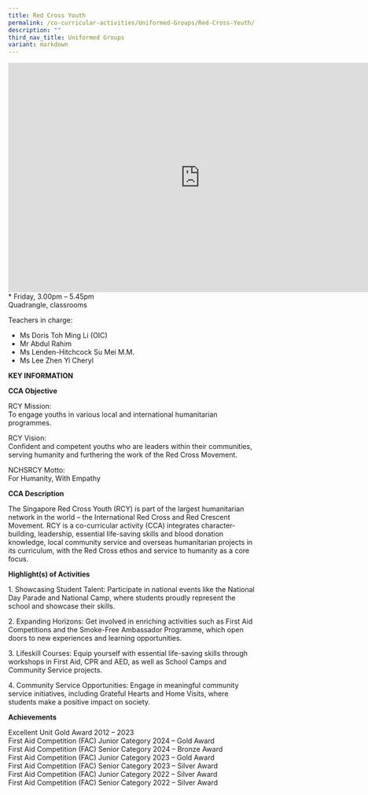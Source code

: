 ```yaml
---
title: Red Cross Youth
permalink: /co-curricular-activities/Uniformed-Groups/Red-Cross-Youth/
description: ""
third_nav_title: Uniformed Groups
variant: markdown
---
```

<iframe allowfullscreen="true" height="467" width="780" frameborder="0" src="https://docs.google.com/presentation/d/1z1XQmjE74PnX5J1NPyRYpOoU72GctI5OXevDJxRxIJs/embed?start=true&amp;loop=true&amp;delayms=5000"></iframe>
<br>
*   Friday,  
    3.00pm – 5.45pm
<br> Quadrangle, classrooms
<br>

Teachers in charge:
*   Ms Doris Toh Ming Li (OIC)
*   Mr Abdul Rahim 
*   Ms Lenden-Hitchcock Su Mei M.M. 
*   Ms Lee Zhen Yi Cheryl
		
**KEY INFORMATION**
		
**CCA Objective**

RCY Mission:<br>
To engage youths in various local and international humanitarian programmes.

RCY Vision:<br>
Confident and competent youths who are leaders within their communities, serving humanity and furthering the work of the Red Cross Movement.

  

NCHSRCY Motto:<br>
For Humanity, With Empathy

**CCA Description**

The Singapore Red Cross Youth (RCY) is part of the largest humanitarian network in the world – the International Red Cross and Red Crescent Movement. RCY is a co-curricular activity (CCA) integrates character-building, leadership, essential life-saving skills and blood donation knowledge, local community service and overseas humanitarian projects in its curriculum, with the Red Cross ethos and service to humanity as a core focus.

**Highlight(s) of Activities**

1\. Showcasing Student Talent: Participate in national events like the National Day Parade and National Camp, where students proudly represent the school and showcase their skills. 

2\. Expanding Horizons: Get involved in enriching activities such as First Aid Competitions and the Smoke-Free Ambassador Programme, which open doors to new experiences and learning opportunities. 

3\. Lifeskill Courses: Equip yourself with essential life-saving skills through workshops in First Aid, CPR and AED, as well as School Camps and Community Service projects. 

4\. Community Service Opportunities: Engage in meaningful community service initiatives, including Grateful Hearts and Home Visits, where students make a positive impact on society.

**Achievements**

Excellent Unit Gold Award 2012 – 2023<br>
First Aid Competition (FAC) Junior Category 2024 – Gold Award<br>
First Aid Competition (FAC) Senior Category 2024 – Bronze Award <br>
First Aid Competition (FAC) Junior Category 2023 – Gold Award <br>
First Aid Competition (FAC) Senior Category 2023 – Silver Award <br>
First Aid Competition (FAC) Junior Category 2022 – Silver Award <br>
First Aid Competition (FAC) Senior Category 2022 – Silver Award<br>
